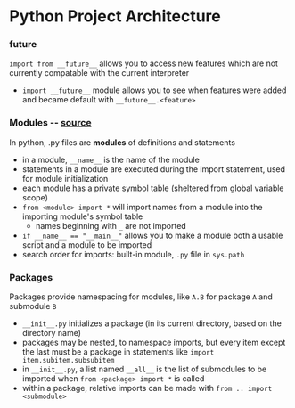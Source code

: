# Python Project Architecture
### __future__
`import from __future__` allows you to access new features which are not currently compatable with the current interpreter
- `import __future__` module allows you to see when features were added and became default with `__future__.<feature>`

### Modules -- [source](https://docs.python.org/3/tutorial/modules.html#packages)
In python, .py files are **modules** of definitions and statements
- in a module, `__name__` is the name of the module
- statements in a module are executed during the import statement, used for module initialization
- each module has a private symbol table (sheltered from global variable scope)
- `from <module> import *` will import names from a module into the importing module's symbol table
  - names beginning with `_` are not imported
- `if __name__ == "__main__"` allows you to make a module both a usable script and a module to be imported
- search order for imports: built-in module, `.py` file in `sys.path`

### Packages
Packages provide namespacing for modules, like `A.B` for package `A` and submodule `B`
- `__init__.py` initializes a package (in its current directory, based on the directory name)
- packages may be nested, to namespace imports, but every item except the last must be a package in statements like `import item.subitem.subsubitem`
- in `__init__.py`, a list named `__all__` is the list of submodules to be imported when `from <package> import *` is called
- within a package, relative imports can be made with `from .. import <submodule>`
